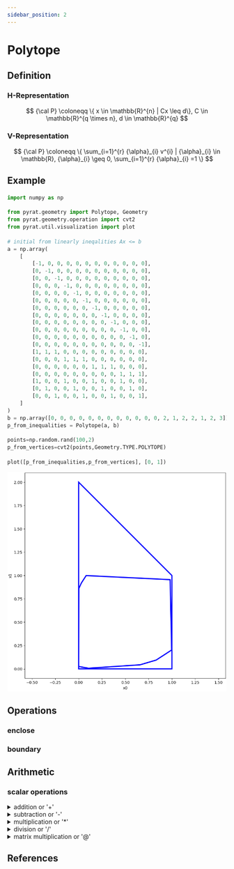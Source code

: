 ```yaml
---
sidebar_position: 2
---
```


# Polytope

## Definition

### H-Representation

$$
{\cal P} \coloneqq \{ x \in \mathbb{R}^{n} | Cx \leq d\}, C \in \mathbb{R}^{q \times n}, d \in \mathbb{R}^{q}
$$

### V-Representation

$$
{\cal P} \coloneqq \{
\sum_{i=1}^{r} {\alpha}_{i} v^{i} | {\alpha}_{i} \in \mathbb{R}, {\alpha}_{i} \geq 0, \sum_{i=1}^{r} {\alpha}_{i}
=1
\}
$$

## Example

```python
import numpy as np

from pyrat.geometry import Polytope, Geometry
from pyrat.geometry.operation import cvt2
from pyrat.util.visualization import plot

# initial from linearly ineqalities Ax <= b
a = np.array(
    [
        [-1, 0, 0, 0, 0, 0, 0, 0, 0, 0, 0, 0],
        [0, -1, 0, 0, 0, 0, 0, 0, 0, 0, 0, 0],
        [0, 0, -1, 0, 0, 0, 0, 0, 0, 0, 0, 0],
        [0, 0, 0, -1, 0, 0, 0, 0, 0, 0, 0, 0],
        [0, 0, 0, 0, -1, 0, 0, 0, 0, 0, 0, 0],
        [0, 0, 0, 0, 0, -1, 0, 0, 0, 0, 0, 0],
        [0, 0, 0, 0, 0, 0, -1, 0, 0, 0, 0, 0],
        [0, 0, 0, 0, 0, 0, 0, -1, 0, 0, 0, 0],
        [0, 0, 0, 0, 0, 0, 0, 0, -1, 0, 0, 0],
        [0, 0, 0, 0, 0, 0, 0, 0, 0, -1, 0, 0],
        [0, 0, 0, 0, 0, 0, 0, 0, 0, 0, -1, 0],
        [0, 0, 0, 0, 0, 0, 0, 0, 0, 0, 0, -1],
        [1, 1, 1, 0, 0, 0, 0, 0, 0, 0, 0, 0],
        [0, 0, 0, 1, 1, 1, 0, 0, 0, 0, 0, 0],
        [0, 0, 0, 0, 0, 0, 1, 1, 1, 0, 0, 0],
        [0, 0, 0, 0, 0, 0, 0, 0, 0, 1, 1, 1],
        [1, 0, 0, 1, 0, 0, 1, 0, 0, 1, 0, 0],
        [0, 1, 0, 0, 1, 0, 0, 1, 0, 0, 1, 0],
        [0, 0, 1, 0, 0, 1, 0, 0, 1, 0, 0, 1],
    ]
)
b = np.array([0, 0, 0, 0, 0, 0, 0, 0, 0, 0, 0, 0, 2, 1, 2, 2, 1, 2, 3])
p_from_inequalities = Polytope(a, b)

points=np.random.rand(100,2)
p_from_vertices=cvt2(points,Geometry.TYPE.POLYTOPE)

plot([p_from_inequalities,p_from_vertices], [0, 1])
```

![](imgs/polytope_demo.png)

## Operations

### enclose

### boundary

## Arithmetic

### scalar operations

<details>
<summary> addition or '+'</summary>

</details>

<details>
<summary>subtraction or '-'</summary>
</details>

<details>
<summary>multiplication or '*'</summary>
</details>

<details>
<summary>division or '/'</summary>
</details>

<details>
<summary>matrix multiplication or '@'</summary>
</details>

## References